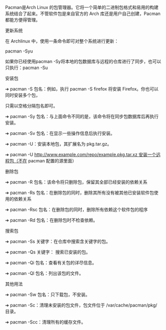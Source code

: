 Pacman是Arch Linux 的包管理器。它将一个简单的二进制包格式和易用的构建系统结合了起来。不管软件包是来自官方的 Arch 库还是用户自己创建，Pacman 都能方便得管理。

更新系统



在 Archlinux 中，使用一条命令即可对整个系统进行更新：

pacman -Syu

如果你已经使用pacman -Sy将本地的包数据库与远程的仓库进行了同步，也可以只执行：pacman -Su

安装包



➔ pacman -S 包名：例如，执行 pacman -S firefox 将安装 Firefox。你也可以同时安装多个包，

只需以空格分隔包名即可。

➔ pacman -Sy 包名：与上面命令不同的是，该命令将在同步包数据库后再执行安装。

➔ pacman -Sv 包名：在显示一些操作信息后执行安装。

➔ pacman -U：安装本地包，其扩展名为 pkg.tar.gz。

➔ pacman -U http://www.example.com/repo/example.pkg.tar.xz 安装一个远程包（不在 pacman 配置的源里面）

删除包



➔ pacman -R 包名：该命令将只删除包，保留其全部已经安装的依赖关系

➔ pacman -Rs 包名：在删除包的同时，删除其所有没有被其他已安装软件包使用的依赖关系

➔ pacman -Rsc 包名：在删除包的同时，删除所有依赖这个软件包的程序

➔ pacman -Rd 包名：在删除包时不检查依赖。

搜索包



➔ pacman -Ss 关键字：在仓库中搜索含关键字的包。

➔ pacman -Qs 关键字： 搜索已安装的包。

➔ pacman -Qi 包名：查看有关包的详尽信息。

➔ pacman -Ql 包名：列出该包的文件。

其他用法



➔ pacman -Sw 包名：只下载包，不安装。

➔ pacman -Sc：清理未安装的包文件，包文件位于 /var/cache/pacman/pkg/ 目录。

➔ pacman -Scc：清理所有的缓存文件。






